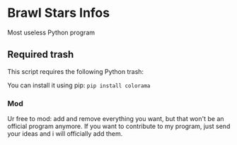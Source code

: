 # Brawl Stars Infos

Most useless Python program

## Required trash

This script requires the following Python trash:

You can install it using pip:
```pip install colorama```

### Mod

Ur free to mod: add and remove everything you want, but that won't be an official program anymore. If you want to contribute to my program, just send your ideas and i will officially add them.


